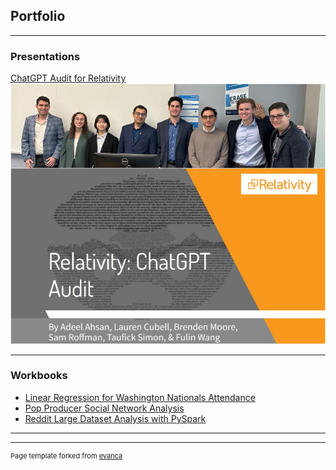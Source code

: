 ## Portfolio

---

### Presentations

[ChatGPT Audit for Relativity](https://drive.google.com/file/d/1FuL7QGcW_hX7v4qCr2XyJIdzJbwCpj5J/view?usp=sharing)
<img src="relativity.jpeg?raw=true"/>


---

### Workbooks

- [Linear Regression for Washington Nationals Attendance](Brenden_Moore_Assignment_1.pdf)
- [Pop Producer Social Network Analysis](Pop_Producers_Final.html)
- [Reddit Large Dataset Analysis with PySpark](Group_Project_Final_Workbook.html)
  
---




---
<p style="font-size:11px">Page template forked from <a href="https://github.com/evanca/quick-portfolio">evanca</a></p>
<!-- Remove above link if you don't want to attibute -->
